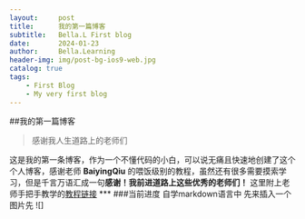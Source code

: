 ```yaml
---
layout:     post
title:      我的第一篇博客
subtitle:   Bella.L First blog
date:       2024-01-23
author:     Bella.Learning
header-img: img/post-bg-ios9-web.jpg
catalog: true
tags:
    - First Blog
    - My very first blog
---
```



##我的第一篇博客
>感谢我人生道路上的老师们

这是我的第一条博客，作为一个不懂代码的小白，可以说无痛且快速地创建了这个个人博客，感谢老师 **BaiyingQiu** 的喂饭级别的教程，虽然还有很多需要摸索学习，但是千言万语汇成一句**感谢！我前进道路上这些优秀的老师们！**
这里附上老师手把手教学的[教程链接](https://github.com/qiubaiying/qiubaiying.github.io/wiki/%E5%8D%9A%E5%AE%A2%E6%90%AD%E5%BB%BA%E8%AF%A6%E7%BB%86%E6%95%99%E7%A8%8B)
    ***
###当前进度
自学markdown语言中
先来插入一个图片先  ![]
